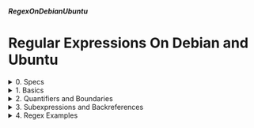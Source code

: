 ##### RegexOnDebianUbuntu
# Regular Expressions On Debian and Ubuntu 

<details markdown='1'>
<summary>
0. Specs
</summary>
---
### 0.0. Info
Well I know Regex is (almost) the same on every system, but this site is for Debian and Ubuntu, so it is named as.

### 0.1. Resources:
Book: 978-0-13-475706-3 Learning Regular Expressions by Ben Forta  
Book: 978-1-4842-3875-2 Regex Quick Syntax Reference by Zsolt Nagy  
Book: 978-1-449-31943-4Regular Expressions Cookbook by Jan Goyvaerts and Steven Levithan

<br>
</details>

<details markdown='1'>
<summary>
1. Basics
</summary>
---
### 1.1. A string itself
Obviously every string is a match for itself
- go: go
- dog: dog

### 1.2. Or Operator 
| or []

- (c|b|t)ook → cook  
- (c|b|t)ook → book  
- (c|b|t)ook → took  
- [cbt]ook → cook  
- [cbt]ook → book  
- [cbt]ook → took  

### 1.3. Ranges
- [a-z] → any lowercase letter  
- [A-Z] → any uppercase letter  
- [0-9] → any single digit number, including 0  
- [d-g] → d e f g (just one of them)  
- [M-R] → M N O P Q R (just one of them)  
- [a-zA-Z] → any letter (lower or uppercase)  
- [a-zA-Z0-9] → any letter or number (single digit)  
- [0-9a-fA-F] → a hexadecimal digit  

### 1.4. Exception
- [^a-z] → anything but not a lowercase letter
- [^A-Z] → anything but not an uppercase letter
- [^0-9] → anything but not a single digit number

### 1.5. Character Classes
- . →  Anything
- \d → any digit
- \D → anything other than a digit (any non-digit)
- \w → any letter or digit (any alphanumeric character)
- \W → anything other than letters and digits (any non-alphanumeric character)
- \s → any whitespace including CR, LF, tab
- \S → anything other than whitespaces
- \r → Carriage Return (CR)
- \n → Line Feed (LF)
- \t → Tab
- \b → Word boundary (start or end of a word)

### 1.6. Escape Characters
Any operator or quantifier can be escaped with \ to resemble itself

- \\. → .
- \\[ → [ 
- \\] → ]
- \\( → (
- \\) → )
- \\* → *
- \\+ → +
- \\\ → \
- \\. → .

When used in a bracket, \ is not necessary

- [().\\] → ( ) . or \

<br>
</details>

<details markdown='1'>
<summary>
2. Quantifiers and Boundaries
</summary>
---
### 2.1. * Quantifier
A * quantifier after a character or group means 0 or more occurences of it.

- goal* → goa goal goall goalll goallll ...
- co(me)* → co come  comeme comememe comememe ...
- [a-zA-Z]* → any string made from alphabet letters or an empty string

### 2.2. + Quantifier
A + quantifier after a character or group means 1 or more occurences of it.

- goal+ → goal goall goalll goallll ...
- co(me)+ → come  comeme comememe comememe ...
- [a-zA-Z]+ → any string made from alphabet letters

### 2.3. ? Quantifier
A ? quantifier after a character or group means 0 or 1 occurences of it.

- goal? → goa goal
- co(me)? → co come
- [a-zA-Z][a-zA-Z]? → any 1 or 2 alphabet letters

### 2.4. {} Quantifier
Could be in {m} {n,} or {p,r} forms, m, n, p, r are all whole numbers

They come after a character or group and mean:
1. Exactly m occurences 
2. n or more occurences
3. p to r occurences

- set{3} → settt
- set{3,} → settt setttt settttt ...
- se{2,5} → sett settt setttt settttt
- [a-zA-Z]{3}[0-9]{1,3} → any 3 letters followed by 1 to 3 digits

### 2.5. Greedy and Lazy Quantifiers
By default, a quantifier matches as many of characters as possible. 

When we try the regex:

```
\(.*\)
```

(find anything in paranthesis) on the following 

```
abc(def)ghi(jkl)mno
```

instead of matching `(def)` and `(jkl)`, it matches `(def)ghi(jkl)`. This is called greedy matchings. So quantifiers are greedy by default.

To change the behaviour, that is matching the minimum, we can use the lazy versions of quantifiers by adding a ? to the end. Like:

```
\(.*?\)
```

This regex matches (def) and (jkl), and this is called lazy matching.

The lazy versions of the quantifiers are as follow:

- \*	→ \*?  
- \+	→ \+?  
- {n,} >	{n,};

### 2.6. Word Boundary: \b
\b denotes beginning or end of a word (characters surrounded by whitespaces).

- \bget → words starting with get
- get\b → words ending with get
- \bget\b → get as a whole word

### 2.7. Line Boundaries: ^ and $
^ defines the start of a line  
$ defines the end of a line  

- ^Log:[\s\w]+ → All the lines starting with Log:
- ^[0-9]{3} → All the lines starting with 3 digits
- .*END$ → All the lines ending with END
- ^Begin[\s\w]+End$ → All the lines starting with Begin and ending with End

<br>
</details>

<details markdown='1'>
<summary>
3. Subexpressions and Backreferences
</summary>
---
### 3.1. Subexpressions
A subexpression is a group of characters or operators in paranthesis. They are used to apply quantifiers to expressions.

- dis(like) → matches dislike 
- dis(like)* → matches dis, dislike, dislikelike, dislikelikelike, ...
- dis(like)+ → matches dislike, dislikelike, dislikelikelike, ...
- dis(like)? → matches dis and dislike
- dis(like){2} → matches dislikelike
- dis(like){2,} → matches dislikelike, dislikelikelike, dislikelikelikelike, ...
- dis(like){2,4} → matches dislikelike, dislikelikelike, dislikelikelikelike

Subexpressions can be nested

- log((in)|(out)) → matches login and logout

### 3.2. Backreferences
A backreference is in the format of a backslash followed by a digit, like \1 \2 \3. It refers to the subexpression in the relative position.

For example, the following regex matches the repeating words:

```
[\s]+(\w+)[\s]+\1[\s]+
```

[\s]+(\w+)[\s]+ matches a word, that is 1 or more whitespaces, followed by 1 or more characters, followed by 1 or more whitespaces. 

As the part (\w+) is the first subexpression in the regex, \1 matches to whatever it matches. So the regex matches the repeating word.

Another example would be matching repeating word couples:

```
[\s]+(\w+)[\s]+(\w+)[\s]+\1[\s]+\2[\s]+
```

The first (\w+) will be the first word as \1, and the second one will be the second word as \2.

Backreferences help a lot at find and replace operations. At the repeating word example, if we want to replace repeating words to a single one, for the replace part we would have to write \1 

<br>
</details>

<details markdown='1'>
<summary>
4. Regex Examples
</summary>
---
Please consider, this examples are not perfect. You or someone else can definitely find or write better versions. 

### 4.1. Email address   abc.def@email.duck.com.nz
```
\w+[\w\.]*@\w+[\w\.]*\.\w+
```

**Name Part:**  
it can only start with a letter or a digit \w+ then may follow any number of letters, digits and dots [\w\.]* then comes @

**Domain Part:**

it can only start with a letter or digit \w+ then may follow any number of letters, digits and dots [\w\.]* then comes . \\. and then comes the TLD part \w+

### 4.2. Date Format 02/02/2020  1\5\12 1-11-1995 31.12.2020
```
\d{1,2}[-\/.]\d{1,2}[-\/.]\d{2,4}
```

1 or 2 digit day field → \d{1,2}  
Separator - \ / or . → [-\/.]  
1 or 2 digit month field → \d{1,2}  
Separator - \ / or . → [-\/.]  
2 to 4 digit year field → \d{2,4}  

### 4.3. IP Address  192.168.1.110   (A better one is coming too)
```
(\d{1,3}\.){3}\d{1,3}
```

3 of (1 to 3 digit numbers, followed by a dot) → (\d{1,3}\.){3}
1 (1 to 3 digit numbers) → \d{1,3}

Actually this regex matches invalid IP addresses too, like:  300.288.11.11


### 4.4. A Better IP Adress
```
(((25[0-5])|(2[0-4]\d)|(1\d{2})|(\d{1,2}))\.)(((25[0-5])|(2[0-4]\d)|(1\d{2})|(\d{1,2})))
```

</details>

